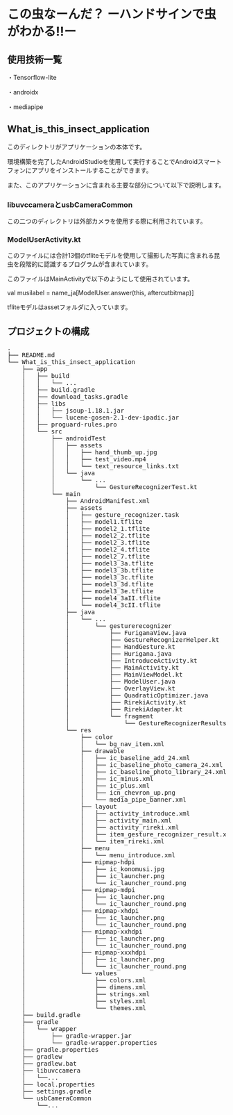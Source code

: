 # この虫なーんだ？  ーハンドサインで虫がわかる!!ー

## 使用技術一覧
・Tensorflow-lite

・androidx

・mediapipe

## What_is_this_insect_application
このディレクトリがアプリケーションの本体です。

環境構築を完了したAndroidStudioを使用して実行することでAndroidスマートフォンにアプリをインストールすることができます。

また、このアプリケーションに含まれる主要な部分について以下で説明します。
### libuvccameraとusbCameraCommon
この二つのディレクトリは外部カメラを使用する際に利用されています。

### ModelUserActivity.kt
このファイルには合計13個のtfliteモデルを使用して撮影した写真に含まれる昆虫を段階的に認識するプログラムが含まれています。

このファイルはMainActivityで以下のようにして使用されています。

val musilabel = name_ja[ModelUser.answer(this, aftercutbitmap)]

tfliteモデルはassetフォルダに入っています。

## プロジェクトの構成
<!-- Treeコマンドを使ってディレクトリ構成を記載 -->
<pre>
.
├── README.md
└── What_is_this_insect_application
    ├── app
    │   ├── build
    │   │   └── ...
    │   ├── build.gradle
    │   ├── download_tasks.gradle
    │   ├── libs
    │   │   ├── jsoup-1.18.1.jar
    │   │   └── lucene-gosen-2.1-dev-ipadic.jar
    │   ├── proguard-rules.pro
    │   └── src
    │       ├── androidTest
    │       │   ├── assets
    │       │   │   ├── hand_thumb_up.jpg
    │       │   │   ├── test_video.mp4
    │       │   │   └── text_resource_links.txt
    │       │   └── java
    │       │       └── ...
    │       │           └── GestureRecognizerTest.kt
    │       └── main
    │           ├── AndroidManifest.xml
    │           ├── assets
    │           │   ├── gesture_recognizer.task
    │           │   ├── model1.tflite
    │           │   ├── model2_1.tflite
    │           │   ├── model2_2.tflite
    │           │   ├── model2_3.tflite
    │           │   ├── model2_4.tflite
    │           │   ├── model2_7.tflite
    │           │   ├── model3_3a.tflite
    │           │   ├── model3_3b.tflite
    │           │   ├── model3_3c.tflite
    │           │   ├── model3_3d.tflite
    │           │   ├── model3_3e.tflite
    │           │   ├── model4_3aII.tflite
    │           │   └── model4_3cII.tflite
    │           ├── java
    │           │   └── ...
    │           │       └── gesturerecognizer
    │           │           ├── FuriganaView.java
    │           │           ├── GestureRecognizerHelper.kt
    │           │           ├── HandGesture.kt
    │           │           ├── Hurigana.java
    │           │           ├── IntroduceActivity.kt
    │           │           ├── MainActivity.kt
    │           │           ├── MainViewModel.kt
    │           │           ├── ModelUser.java
    │           │           ├── OverlayView.kt
    │           │           ├── QuadraticOptimizer.java
    │           │           ├── RirekiActivity.kt
    │           │           ├── RirekiAdapter.kt
    │           │           └── fragment
    │           │               └── GestureRecognizerResultsAdapter.kt
    │           └── res
    │               ├── color
    │               │   └── bg_nav_item.xml
    │               ├── drawable
    │               │   ├── ic_baseline_add_24.xml
    │               │   ├── ic_baseline_photo_camera_24.xml
    │               │   ├── ic_baseline_photo_library_24.xml
    │               │   ├── ic_minus.xml
    │               │   ├── ic_plus.xml
    │               │   ├── icn_chevron_up.png
    │               │   └── media_pipe_banner.xml
    │               ├── layout
    │               │   ├── activity_introduce.xml
    │               │   ├── activity_main.xml
    │               │   ├── activity_rireki.xml
    │               │   ├── item_gesture_recognizer_result.xml
    │               │   └── item_rireki.xml
    │               ├── menu
    │               │   └── menu_introduce.xml
    │               ├── mipmap-hdpi
    │               │   ├── ic_konomusi.jpg
    │               │   ├── ic_launcher.png
    │               │   └── ic_launcher_round.png
    │               ├── mipmap-mdpi
    │               │   ├── ic_launcher.png
    │               │   └── ic_launcher_round.png
    │               ├── mipmap-xhdpi
    │               │   ├── ic_launcher.png
    │               │   └── ic_launcher_round.png
    │               ├── mipmap-xxhdpi
    │               │   ├── ic_launcher.png
    │               │   └── ic_launcher_round.png
    │               ├── mipmap-xxxhdpi
    │               │   ├── ic_launcher.png
    │               │   └── ic_launcher_round.png
    │               └── values
    │                   ├── colors.xml
    │                   ├── dimens.xml
    │                   ├── strings.xml
    │                   ├── styles.xml
    │                   └── themes.xml
    ├── build.gradle
    ├── gradle
    │   └── wrapper
    │       ├── gradle-wrapper.jar
    │       └── gradle-wrapper.properties
    ├── gradle.properties
    ├── gradlew
    ├── gradlew.bat
    ├── libuvccamera
    │   └──...
    ├── local.properties
    ├── settings.gradle
    └── usbCameraCommon
        └──...
        
<pre>
